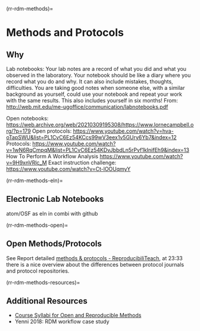 (rr-rdm-methods)=
# Methods and Protocols

## Why
Lab notebooks:
Your lab notes are a record of what you did and what you observed in the laboratory. Your notebook should be like a diary where you record what you do and why. It can also include mistakes, thoughts, difficulties. You are taking good notes when someone else, with a similar background as yourself, could use your notebook and repeat your work with the same results. This also includes yourself in six months! From: http://web.mit.edu/me-ugoffice/communication/labnotebooks.pdf


Open notebooks: https://web.archive.org/web/20210309195308/https://www.lornecampbell.org/?p=179
Open protocols: https://www.youtube.com/watch?v=hva-oTapSWU&list=PL1CvC6Ez54KCcs99wV3eex1v5GUry6Yb7&index=12
Protocols: https://www.youtube.com/watch?v=1wN6RqCmpqM&list=PL1CvC6Ez54KDvJbbdLn5rPvf1kInifEh9&index=13
How To Perform A Workflow Analysis https://www.youtube.com/watch?v=9H9xnVRlc_M
Exact instruction challenge: https://www.youtube.com/watch?v=Ct-lOOUqmyY

(rr-rdm-methods-eln)=
## Electronic Lab Notebooks

atom/OSF as eln in combi with github

(rr-rdm-methods-open)=
## Open Methods/Protocols
See Report detailed [methods & protocols - ReproducibiliTeach](https://www.youtube.com/watch?v=CzpY4A5G70s&list=PLWb8IFSVeQ620plPweZIQSGQODpGOww8r&index=3), at 23:33 there is a nice overview about the differences between protocol journals and protocol repositories.

(rr-rdm-methods-resources)=
## Additional Resources

- [Course Syllabi for Open and Reproducible Methods](https://osf.io/vkhbt/)
-  Yenni 2018: RDM workflow case study
